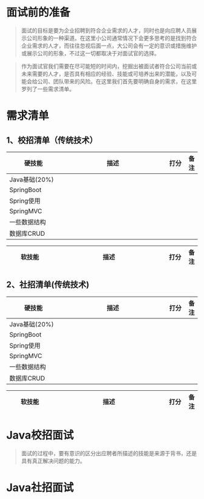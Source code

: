 # 面试前的准备
> 面试的目标是要为企业招聘到符合企业需求的人才，同时也是向应聘人员展示公司形象的一种渠道。在这里小公司通常情况下会更多思考的是找到符合企业需求的人才，而往往忽视后面一点，大公司会有一定的意识或措施维护或展示公司的形象，不过这一切都取决于对面试官的选择。

> 作为面试官我们需要在尽可能短的时间内，挖掘出被面试者符合公司当前或未来需要的人才，是否具有相应的经验、技能或可培养出来的潜能，以及可能会给公司、团队带来的风险。在这里我们首先要明确自身的需求，在这里罗列了一些需求清单。

# 需求清单
## 1、校招清单（传统技术）
<style>
table th{
    align:center;
}
table th:nth-of-type(1){
    width:150px;
}
table th:nth-of-type(2){
    width:400px;
}
table th:nth-of-type(3){
    width:50px;
}
</style>
|硬技能|描述|打分|备注|
|---|---|---|--|
|Java基础(20%)|
|SpringBoot|
|Spring使用|
|SpringMVC|
|一些数据结构|
|数据库CRUD|

|软技能|描述|打分|备注|
|---|---|---|---|

## 2、社招清单(传统技术)
|硬技能|描述|打分|备注|
|---|---|---|--|
|Java基础(20%)|
|SpringBoot|
|Spring使用|
|SpringMVC|
|一些数据结构|
|数据库CRUD|

|软技能|描述|打分|备注|
|---|---|---|---|
# Java校招面试
> 面试的过程中，要有意识的区分出应聘者所描述的技能是来源于背书，还是具有真正解决问题的能力。
# Java社招面试
